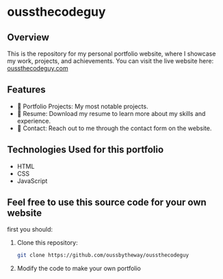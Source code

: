 # oussthecodeguy
## Overview

This is the repository for my personal portfolio website, where I showcase my work, projects, and achievements. 
You can visit the live website here: [oussthecodeguy.com](oussbytheway.github.io/Portfolio)

## Features

- 📂 Portfolio Projects: My most notable projects.
- 📄 Resume: Download my resume to learn more about my skills and experience.
- 📧 Contact: Reach out to me through the contact form on the website.

## Technologies Used for this portfolio

- HTML
- CSS
- JavaScript

## Feel free to use this source code for your own website
first you should:

1. Clone this repository:

   ```bash
   git clone https://github.com/oussbytheway/oussthecodeguy

2. Modify the code to make your own portfolio
